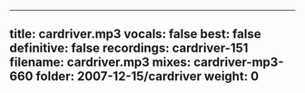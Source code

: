 
---
title: cardriver.mp3
vocals: false
best: false
definitive: false
recordings: cardriver-151
filename: cardriver.mp3
mixes: cardriver-mp3-660
folder: 2007-12-15/cardriver
weight: 0
---
